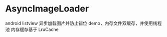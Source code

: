 AsyncImageLoader
================

android listview 异步加载图片并防止错位 demo，内存文件双缓存，并使用线程池
内存缓存基于 LruCache
